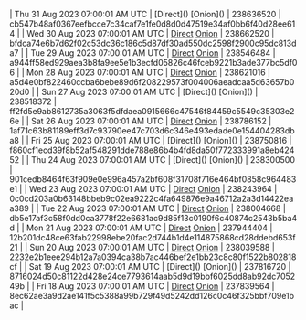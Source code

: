 | Thu 31 Aug 2023 07:00:01 AM UTC | [Direct](</body></html>) [Onion](</body></html>) | 238636520 | cb547b48af0367eefbcce7c34caf7e1fe0d8d0d47519e34af0bb6f40d28ee614 | 
| Wed 30 Aug 2023 07:00:01 AM UTC | [Direct](https://oshi.at/tDEY) [Onion](http://5ety7tpkim5me6eszuwcje7bmy25pbtrjtue7zkqqgziljwqy3rrikqd.onion/tDEY) | 238662520 | bfdca74e6b7d62f02c53dc36c186c5d87df30ad550dc2598f2900c95dc813da7 | 
| Tue 29 Aug 2023 07:00:01 AM UTC | [Direct](https://oshi.at/dLBu) [Onion](http://5ety7tpkim5me6eszuwcje7bmy25pbtrjtue7zkqqgziljwqy3rrikqd.onion/dLBu) | 238546484 | a944ff58ed929aea3b8fa9ee5e1b3ecfd05826c46fceb9221b3ade377bc5df06 | 
| Mon 28 Aug 2023 07:00:01 AM UTC | [Direct](https://oshi.at/Fbio) [Onion](http://5ety7tpkim5me6eszuwcje7bmy25pbtrjtue7zkqqgziljwqy3rrikqd.onion/Fbio) | 238621016 | a5d4e0bf822460ccba6bebe89d6f208229573f004006aeadcaa5d63657b020d0 | 
| Sun 27 Aug 2023 07:00:01 AM UTC | [Direct](</body></html>) [Onion](</body></html>) | 238518372 | ff2fd5e9ab8612735a3063f5dfdaea0915666c47546f84459c5549c35303e26e | 
| Sat 26 Aug 2023 07:00:01 AM UTC | [Direct](https://oshi.at/pNmV) [Onion](http://5ety7tpkim5me6eszuwcje7bmy25pbtrjtue7zkqqgziljwqy3rrikqd.onion/pNmV) | 238786152 | 1af71c63b81189eff3d7c93790ee47c703d6c346e493edade0e154404283dba8 | 
| Fri 25 Aug 2023 07:00:01 AM UTC | [Direct](</body></html>) [Onion](</body></html>) | 238750816 | f860cf1ecd39f8b52af548291dde788e86b4b4fd8da50f772333991a8eb42452 | 
| Thu 24 Aug 2023 07:00:01 AM UTC | [Direct](</body></html>) [Onion](</body></html>) | 238300500 | 901cedb8464f63f909e0e996a457a2bf608f31708f716e464bf0858c964483e1 | 
| Wed 23 Aug 2023 07:00:01 AM UTC | [Direct](https://oshi.at/nQDme) [Onion](http://5ety7tpkim5me6eszuwcje7bmy25pbtrjtue7zkqqgziljwqy3rrikqd.onion/nQDme) | 238243964 | 0c0cd203a0b63148bbeb9c02ea9222c4fa649876e9a46712a2a3d14422eaa389 | 
| Tue 22 Aug 2023 07:00:01 AM UTC | [Direct](https://oshi.at/Bxyn) [Onion](http://5ety7tpkim5me6eszuwcje7bmy25pbtrjtue7zkqqgziljwqy3rrikqd.onion/Bxyn) | 238004668 | db5e17af3c58f0dd0ca3778f22e6681ac9d85f13c0190f6c40874c2543b5ba4d | 
| Mon 21 Aug 2023 07:00:01 AM UTC | [Direct](https://oshi.at/xTwF) [Onion](http://5ety7tpkim5me6eszuwcje7bmy25pbtrjtue7zkqqgziljwqy3rrikqd.onion/xTwF) | 237944404 | 12b201dc48ce63fab22998ebe20fac2d744b1d4e114875868cd28ddebd653f21 | 
| Sun 20 Aug 2023 07:00:01 AM UTC | [Direct](https://oshi.at/dPUz) [Onion](http://5ety7tpkim5me6eszuwcje7bmy25pbtrjtue7zkqqgziljwqy3rrikqd.onion/dPUz) | 238039588 | 2232e2b1eee294b12a7a0394ca38b7ac446bef2e1bb23c8c80f1522b802818cf | 
| Sat 19 Aug 2023 07:00:01 AM UTC | [Direct](</body></html>) [Onion](</body></html>) | 237816720 | 8716024d50c81122d428e24ce7793614aab5d9d19bbf6025dd8ab92dc705249b | 
| Fri 18 Aug 2023 07:00:01 AM UTC | [Direct](https://oshi.at/eXjk) [Onion](http://5ety7tpkim5me6eszuwcje7bmy25pbtrjtue7zkqqgziljwqy3rrikqd.onion/eXjk) | 237839564 | 8ec62ae3a9d2ae141f5c5388a99b729f49d5242dd126c0c46f325bbf709e1bac | 

